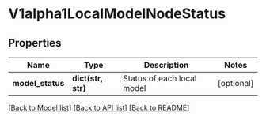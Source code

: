 # V1alpha1LocalModelNodeStatus

## Properties
Name | Type | Description | Notes
------------ | ------------- | ------------- | -------------
**model_status** | **dict(str, str)** | Status of each local model | [optional] 

[[Back to Model list]](../README.md#documentation-for-models) [[Back to API list]](../README.md#documentation-for-api-endpoints) [[Back to README]](../README.md)


